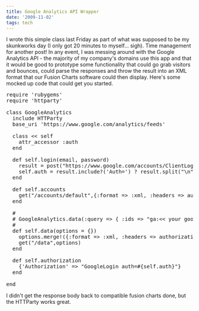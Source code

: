 ```yaml
---
title: Google Analytics API Wrapper
date: '2009-11-02'
tags: tech
---
```


I wrote this simple class last Friday as part of what was supposed to be my skunkworks day (I only got 20 minutes to myself... sigh). Time management for another post! In any event, I was messing around with the Google Analytics API - the majority of my company's domains use this app and that it would be good to prototype some functionality that could go grab visitors and bounces, could parse the responses and throw the result into an XML format that our Fusion Charts software could then display. Here's some mocked up code that could get you started.

<!--more-->

<pre lang="ruby">
require 'rubygems'
require 'httparty'

class GoogleAnalytics
  include HTTParty
  base_uri 'https://www.google.com/analytics/feeds'

  class << self
    attr_accessor :auth
  end

  def self.login(email, password)
    result = post("https://www.google.com/accounts/ClientLogin", :query => {:accountType => 'GOOGLE', :Email => email, :Passwd => password, :service=> 'analytics', :source => '<< your company >>-<< your app name >>-<< some unique version >>'}, :body => '')
    self.auth = result.include?('Auth=') ? result.split("\n").last.split('=').last : ""
  end

  def self.accounts
    get("/accounts/default",{:format => :xml, :headers => authorization})
  end

  #
  # GoogleAnalytics.data(:query => { :ids => "ga:<< your google analytics id>>", :metrics => "ga:visits,ga:bounces", 'start-date' => "2009-10-01", 'end-date' => "2009-10-31" })
  #
  def self.data(options = {})
    options.merge!({:format => :xml, :headers => authorization})
    get("/data",options)
  end

  def self.authorization
    {'Authorization' => "GoogleLogin auth=#{self.auth}"}
  end

end
</pre>

I didn't get the response body back to compatible fusion charts done, but the HTTParty works great.
